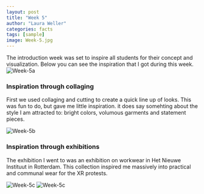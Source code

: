 ```yaml
---
layout: post
title: "Week 5"
author: "Laura Weller"
categories: facts
tags: [sample]
image: Week-5.jpg
---
```


The introduction week was set to inspire all students for their concept and visualization. Below you can see the inspiration that I got during this week.
<img src="./assets/img/Week-5a.jpg" alt="Week-5a">

### Inspiration through collaging
First we used collaging and cutting to create a quick line up of looks. This was fun to do, but gave me little inspiration. it does say somehting about the style I am attracted to: bright colors, volumous garments and statement pieces. 

<img src="./assets/img/Week-5b.jpg" alt="Week-5b">

### Inspiration through exhibitions
The exhibition I went to was an exhibition on workwear in Het Nieuwe Instituut in Rotterdam. This collection inspired me massively into practical and communal wear for the XR protests. 

<img src="./assets/img/Week-5c.jpg" alt="Week-5c">
<img src="./assets/img/Week-5c.jpg" alt="Week-5c">